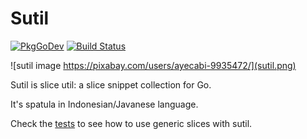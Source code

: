 # Sutil

[![PkgGoDev](https://pkg.go.dev/badge/github.com/kakilangit/sutil)](https://pkg.go.dev/github.com/kakilangit/sutil)
[![Build Status](https://travis-ci.org/kakilangit/sutil.svg?branch=main)](https://travis-ci.org/kakilangit/sutil)

![sutil image https://pixabay.com/users/ayecabi-9935472/](sutil.png)

Sutil is slice util: a slice snippet collection for Go. 

It's spatula in Indonesian/Javanese language.

Check the [tests](sutil_test.go) to see how to use generic slices with sutil. 



